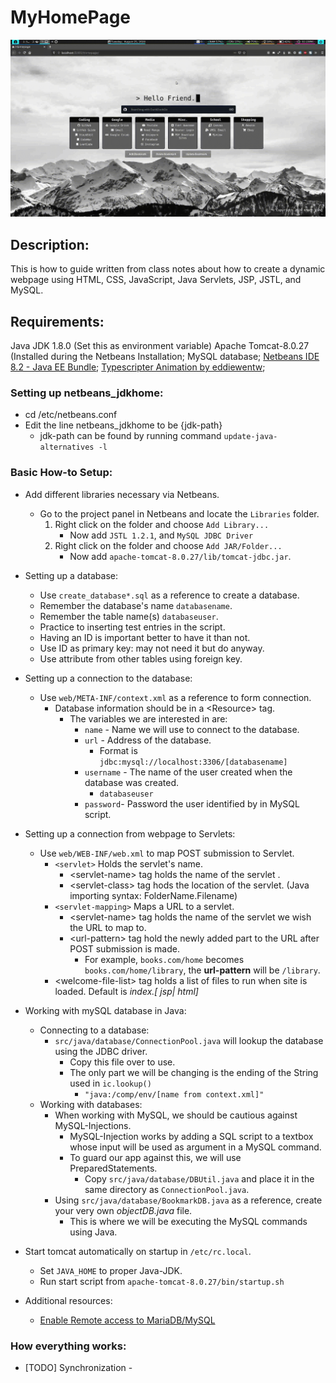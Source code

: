 # MyHomePage
![](./screenshot/example.gif)

## Description:
 This is how to guide written from class notes about how to create a dynamic webpage using HTML, CSS, JavaScript, Java Servlets, JSP, JSTL, and MySQL. 
 ## Requirements:
 Java JDK 1.8.0 (Set this as environment  variable)
 Apache Tomcat-8.0.27 (Installed during the Netbeans Installation;
 MySQL database;
 [Netbeans IDE 8.2 - Java EE Bundle](https://netbeans.org/downloads/old/8.2/);
 [Typescripter Animation by eddiewentw](https://github.com/eddiewentw/TypeWriting.js);

### Setting up netbeans_jdkhome:
- cd <netbean-install>/etc/netbeans.conf
- Edit the line netbeans_jdkhome to be {jdk-path}
    - jdk-path can be found by running command `update-java-alternatives -l`

### Basic How-to Setup:
- Add different libraries necessary via Netbeans.
	- Go to the project panel in Netbeans and locate the `Libraries` folder.
		1. Right click on the folder and choose `Add Library...`
			- Now add `JSTL 1.2.1`, and `MySQL JDBC Driver`
		2. Right click on the folder and choose `Add JAR/Folder...`
			- Now add `apache-tomcat-8.0.27/lib/tomcat-jdbc.jar`.
- Setting up a database:
    - Use `create_database*.sql` as a reference to create a database.
    - Remember the database's name `databasename`.
    - Remember the table name(s) `databaseuser`.
    - Practice to inserting test entries in the script.
    - Having an ID is important better to have it than not.
    - Use ID as primary key: may not need it but do anyway.
    - Use attribute from other tables using foreign key.
- Setting up a connection to the database:
	- Use `web/META-INF/context.xml` as a reference to form connection.
		- Database information should be in a <Resource\> tag.
			- The variables we are interested in are:
				- `name` - Name we will use to connect to the database.
				- `url` - Address of the database. 
					- Format is `jdbc:mysql://localhost:3306/[databasename]`
				- `username` - The name of the user created when the database was created.
					- `databaseuser`
				- `password`- Password the user identified by in MySQL script.
- Setting up a connection from webpage to Servlets:
	- Use `web/WEB-INF/web.xml` to map POST submission to Servlet.
		- `<servlet>` Holds the servlet's name.
			- <servlet-name\> tag holds the name of the servlet .
			- <servlet-class\> tag hods the location of the servlet. (Java importing syntax: FolderName.Filename)
		- `<servlet-mapping>` Maps a URL to a servlet.
			- <servlet-name\> tag holds the name of the servlet we wish the URL to map to.
			- <url-pattern\> tag hold the newly added part to the URL after POST submission is made.
				- For example, `books.com/home` becomes `books.com/home/library`, the **url-pattern** will be `/library`.
		- <welcome-file-list\> tag holds a list of files to run when site is loaded. Default is *index.[ jsp| html]*
- Working with mySQL database in Java:
	- Connecting to a database:
		- `src/java/database/ConnectionPool.java` will lookup the database using the JDBC driver.
			- Copy this file over to use.
			- The only part we will be changing is the ending of the String used in `ic.lookup()`
				- `"java:/comp/env/[name from context.xml]"`
	- Working with databases:
		- When working with MySQL, we should be cautious against MySQL-Injections.
			- MySQL-Injection works by adding a SQL script to a textbox whose input will be used as argument in a MySQL command.
			- To guard our app against this, we will use PreparedStatements.
				- Copy `src/java/database/DBUtil.java` and place it in the same directory as `ConnectionPool.java`.
		- Using `src/java/database/BookmarkDB.java` as a reference, create your very own *objectDB.java* file.
			- This is where we will be executing the MySQL commands using Java.
- Start tomcat automatically on startup in `/etc/rc.local`.
	- Set `JAVA_HOME` to proper Java-JDK.
	- Run start script from `apache-tomcat-8.0.27/bin/startup.sh`

- Additional resources:
    - [Enable Remote access to MariaDB/MySQL](https://webdock.io/en/docs/how-guides/how-enable-remote-access-your-mariadbmysql-database)

### How everything works:
-  [TODO] Synchronization -
